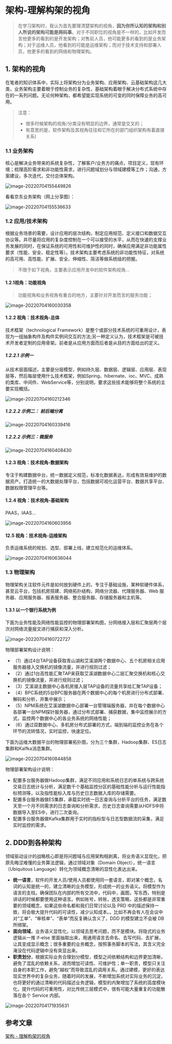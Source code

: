 # 架构-理解构架的视角

> 在学习架构时，我认为首先要理清楚架构的视角，**因为你所认知的架构和别人所说的架构可能是两码事**。对于不同职位的视角是不一样的，比如开发而言他更多的看到的是开发架构；对售前人员，他可能更多的看到的是业务架构；对于运维人员，他看到的可能是运维架构；而对于技术支持和部署人员，他更多的看到的网络和物理架构。

## 1. 架构的视角

在笔者的知识体系中，实际上将架构分为业务架构、应用架构、云基础架构这几大类，业务架构主要着眼于控制业务的复杂性，基础架构着眼于解决分布式系统中存在的一系列问题。无论何种架构，都希望能实现系统的可变的同时保障业务的高可用。

> 注意：
>
> - 很多时候架构的视角/分类没有明显的边界，通常是交叉的；
> - 有意思的是，软件架构及其视角往往和它所在的部门组织架构有着直接关系)

### 1.1 业务架构

核心是解决业务带来的系统复杂性，了解客户/业务方的痛点，项目定义，现有环境；梳理高阶需求和非功能性需求，进行问题域划分与领域建模等工作；沟通，方案建议，多次迭代，交付总体架构。

![image-20220704155449826](https://zszblog.oss-cn-beijing.aliyuncs.com/zszblog/image-20220704155449826.png)

看看京东业务架构（网上分享图）：

![image-20220704155536633](https://zszblog.oss-cn-beijing.aliyuncs.com/zszblog/image-20220704155536633.png)

### 1.2 应用/技术架构

根据业务场景的需要，设计应用的层次结构，制定应用规范、定义接口和数据交互协议等。并尽量将应用的复杂度控制在一个可以接受的水平，从而在快速的支撑业务发展的同时，在保证系统的可用性和可维护性的同时，确保应用满足非功能属性要求（性能、安全、稳定性等）。技术架构主要考虑系统的非功能性特征，对系统的高可用、高性能、扩展、安全、伸缩性、简洁等做系统级的把握。

> 不限于如下视角，主要表示应用开发中的软件架构视角...

#### 1.2.1视角：功能视角

> 功能视角和业务视角有重合的地方，主要针对开发而言的服务功能；

![image-20220704160030358](https://zszblog.oss-cn-beijing.aliyuncs.com/zszblog/image-20220704160030358.png)

#### 1.2.2 视角：技术视角-总体

技术框架（technological Framework）是整个或部分技术系统的可重用设计，表现为一组抽象构件及构件实例间交互的方法;另一种定义认为，技术框架是可被技术开发者定制的应用骨架。前者是从应用方面而后者是从目的方面给出的定义。

##### 1.2.2.1 示例一

从技术层面描述，主要是分层模型，例如持久层、数据层、逻辑层、应用层、表现层等，然后每层使用什么技术框架，例如Spring、hibernate、ioc、MVC、成熟的类库、中间件、WebService等，分别说明，要求这些技术能够将整个系统的主要实现概括。

![image-20220704160212346](https://zszblog.oss-cn-beijing.aliyuncs.com/zszblog/image-20220704160212346.png)

##### 1.2.2.2 示例二： 前后端分离

![image-20220704160339416](https://zszblog.oss-cn-beijing.aliyuncs.com/zszblog/image-20220704160339416.png)

##### 1.2.2.2 示例三：微服务

![image-20220704160408430](https://zszblog.oss-cn-beijing.aliyuncs.com/zszblog/image-20220704160408430.png)

#### 1.2.3 视角：技术视角-数据架构

专注于构建数据中台，统一数据定义规范，标准化数据表达，形成有效易维护的数据资产。打造统一的大数据处理平台，包括数据可视化运营平台、数据共享平台、数据权限管理平台等。

#### 1.2.4 视角：技术视角-基础架构

PAAS，IAAS...

![image-20220704160603956](https://zszblog.oss-cn-beijing.aliyuncs.com/zszblog/image-20220704160603956.png)

#### 12.5 视角：技术视角-运维架构

负责运维系统的规划、选型、部署上线，建立规范化的运维体系。

![image-20220704160636044](https://zszblog.oss-cn-beijing.aliyuncs.com/zszblog/image-20220704160636044.png)

### 1.3 物理架构

物理架构关注软件元件是如何放到硬件上的，专注于基础设施，某种软硬件体系，甚至云平台，包括机房搭建、网络拓扑结构，网络分流器、代理服务器、Web 服务器、应用服务器、报表服务器、整合服务器、存储服务器和主机等。

#### 1.3.1 以一个银行系统为例

下面为业务性能及网络性能监控的物理部署架构图，分网络接入层和汇聚层两个层次对网络流量报文进行捕获和深入分析。

![image-20220704160722727](https://zszblog.oss-cn-beijing.aliyuncs.com/zszblog/image-20220704160722727.png)

物理部署架构设计说明：

- （1）通过4台TAP设备获取青山湖和艾溪湖两个数据中心、五个机房相关应用服务器接入交换机的镜像流量，并进行规则过滤；
- （2）通过1台高性能汇聚TAP来获取艾溪湖数据中心二层汇聚交换机和核心交换机的镜像流量，并进行规则过滤；
- （3）艾溪湖主数据中心各机房接入层TAP设备的流量共享给汇聚TAP设备；
- （4）BPC系统的5台BPC服务器在两个数据中心的每个机房进行分布式部署、解码和分析，并集中展示；
- （5）NPM系统在艾溪湖数据中心部署一台管理端服务器，并在每个数据中心各部署一台NPM探针服务器，通过分布式部署、捕获数据，集中监控展示的方式，监控两个数据中心的各业务系统的网络性能；
- （6）通过双数据中心、多机房分布式部署的方式，端到端的监控业务在各个环节的流转情况，实时监控，快速定位。

下面为运维大数据平台的物理部署拓扑图，分为三个集群，Hadoop集群、ES日志集群和Kalfka消息集群。

![image-20220704160844858](https://zszblog.oss-cn-beijing.aliyuncs.com/zszblog/image-20220704160844858.png)

物理部署架构设计说明：

- 配置多台服务器做Hadoop集群，满足不同应用和系统日志的单系统与跨系统交易日志统计与分析，满足数千个基础监控分区的基础性能分析与运行性能指标预测等，以及指性能标入库与历史日志数据入库的存储需要。
- 配置多台服务器做ES集群，承载实时统一日志查询与分析平台的任务，满足数天至一个月不同需求的日志查询和分析需求，历史日志查询需要从HDFS中将数据导入至ES中，进行二次查询。
- 配置多台服务器做Kafka集群用于实时的指标型与日志型数据流的采集，满足实时监控的需求。

## 2. DDD到各种架构

领域驱动设计的战略核心即是将问题域与应用架构相剥离，将业务语义显现化，把原先晦涩难懂的业务算法逻辑，通过领域对象（Domain Object），统一语言（Ubiquitous Language）转化为领域概念清晰的显性化表达出来。

- **统一语言**，软件的开发人员/使用人员都使用同一套语言，即对某个概念，名词的认知是统一的，建立清晰的业务模型，形成统一的业务语义。将模型作为语言的支柱。确保团队在内部的所有交流中，代码中，画图，写东西，特别是讲话的时候都要使用这种语言。例如账号，转账，透支策略，这些都是非常重要的领域概念，如果这些命名都和我们日常讨论以及 PRD 中的描述保持一致，将会极大提升代码的可读性，减少认知成本。。比如不再会有人在会议中对“工单”、“审核单”、“表单”而反复确认含义了，DDD 的模型建立不会被 DB 所绑架。
- **面向领域**，业务语义显性化，以领域去思考问题，而不是模块。将隐式的业务逻辑从一推 if-else 里面抽取出来，用通用语言去命名、去写代码、去扩展，让其变成显示概念；很多重要的业务概念，按照事务脚本的写法，其含义完全淹没在代码逻辑中没有突显出来。
- **职责划分**，根据实际业务合理划分模型，模型之间依赖结构和边界更加清晰，避免了混乱的依赖关系，进而增加可读性、可维护性；单一职责，模型只关注自身的本职工作，避免“越权”而导致混乱的调用关系。通过建模，更好的表达现实世界中的复杂业务，随着时间的发展，不断增加系统对实际业务的沉淀，也将更好的通过清晰的代码描述业务逻辑，模型的内聚增加了系统的高度模块化，提升代码的可重用性，对比传统三层模式中，很有可能大量重复的功能散落在各个 Service 内部。

![image-20220704171935631](https://zszblog.oss-cn-beijing.aliyuncs.com/zszblog/image-20220704171935631.png)

## 参考文章

[架构 - 理解构架的视角](https://pdai.tech/md/arch/arch-x-view.html)
